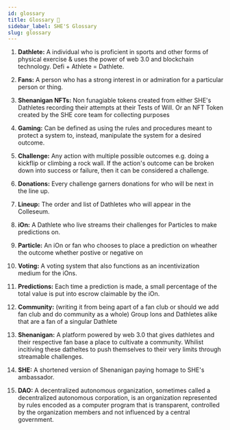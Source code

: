 ```yaml
---
id: glossary
title: Glossary 🤸
sidebar_label: SHE'S Glossary
slug: glossary
---
```


1. **Dathlete:** A individual who is proficient in sports and other forms of physical exercise & uses the power of web 3.0 and blockchain technology. Defi + Athlete = Dathlete. 

2. **Fans:** A person who has a strong interest in or admiration for a particular person or thing.

3. **Shenanigan NFTs:** Non funagiable tokens created from either SHE's Dathletes recording their attempts at their Tests of Will. Or an NFT Token created by the SHE core team for collecting purposes

4. **Gaming:** Can be defined as using the rules and procedures meant to protect a system to, instead, manipulate the system for a desired outcome.

5. **Challenge:** Any action with multiple possible outcomes e.g. doing a kickflip or climbing a rock wall. If the action's outcome can be broken down into success or failure, then it can be considered a challenge.
 
6. **Donations:** Every challenge garners donations for who will be next in the line up.

7. **Lineup:** The order and list of Dathletes who will appear in the Colleseum.

8. **iOn:** A Dathlete who live streams their challenges for Particles to make predictions on.

9. **Particle:** An iOn or fan who chooses to place a prediction on wheather the outcome whether postive or negative on 

10. **Voting:**  A voting system that also functions as an incentivization medium for the iOns.

11. **Predictions:**  Each time a prediction is made, a small percentage of the total value is put into escrow claimable by the iOn.

12. **Community:** (writing it from being apart of a fan club or should we add fan club and do community as a whole) Group Ions and Dathletes alike that are a fan of a singular Dathlete

13. **Shenanigan:** A platform powered by web 3.0 that gives dathletes and their respective fan base a place to cultivate a community. Whilist incitiving these datheltes to push themselves to their very limits through streamable challenges.

14. **SHE:** A shortened version of Shenanigan paying homage to SHE's ambassador.

15. **DAO:** A decentralized autonomous organization, sometimes called a decentralized autonomous corporation, is an organization represented by rules encoded as a computer program that is transparent, controlled by the organization members and not influenced by a central government. 


